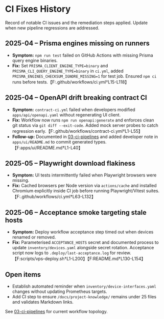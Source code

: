 # CI Fixes History

Record of notable CI issues and the remediation steps applied. Update when new pipeline regressions are addressed.

## 2025-04 – Prisma engines missing on runners
- **Symptom:** `npm run test` failed on GitHub Actions with missing Prisma query engine binaries. 
- **Fix:** Set `PRISMA_CLIENT_ENGINE_TYPE=binary` and `PRISMA_CLI_QUERY_ENGINE_TYPE=binary` in `ci.yml`, added `PRISMA_ENGINES_CHECKSUM_IGNORE_MISSING=1` for test job. Ensured `npm ci` runs before tests.【F:.github/workflows/ci.yml†L15-L118】

## 2025-04 – OpenAPI drift breaking contract CI
- **Symptom:** `contract-ci.yml` failed when developers modified `apps/api/openapi.yaml` without regenerating UI client. 
- **Fix:** Workflow now runs `npm run openapi:generate` and enforces clean git status via `git diff --exit-code`. Added mock server probes to catch regression early.【F:.github/workflows/contract-ci.yml†L1-L55】
- **Follow-up:** Documented in [03-ci-pipelines](./03-ci-pipelines.md) and added developer note in `apps/ui/README.md` to commit generated types.【F:apps/ui/README.md†L1-L40】

## 2025-05 – Playwright download flakiness
- **Symptom:** UI tests intermittently failed when Playwright browsers were missing. 
- **Fix:** Cached browsers per Node version via `actions/cache` and installed Chromium explicitly inside CI job before running Playwright/Vitest suites.【F:.github/workflows/ci.yml†L63-L132】

## 2025-06 – Acceptance smoke targeting stale hosts
- **Symptom:** Deploy workflow acceptance step timed out when devices renamed or removed. 
- **Fix:** Parameterised `ACCEPTANCE_HOSTS` secret and documented process to update `inventory/devices.yaml` alongside secret rotation. Acceptance script now logs to `.deploy/last-acceptance.log` for review.【F:scripts/vps-deploy.sh†L1-L200】【F:README.md†L130-L154】

## Open items
- Establish automated reminder when `inventory/device-interfaces.yaml` changes without updating Prometheus targets.
- Add CI step to ensure `/docs/project-knowledge/` remains under 25 files and validates Markdown links.

See [03-ci-pipelines](./03-ci-pipelines.md) for current workflow topology.
